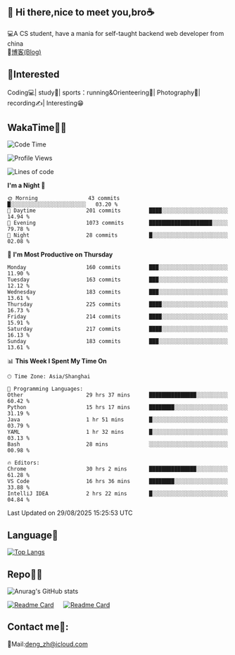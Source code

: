 👋 Hi there,nice to meet you,bro☕
---
💻A CS student, have a mania for self-taught backend web developer from china   
📌[博客(Blog)](https://github.com/HealUP/MyBlog)

 <!-- waka-box start -->
 <!-- waka-box end -->
 
🧲**Interested**
--
Coding💻| study📖| sports：running&Orienteering🏃‍| Photography📸| recording✍️| Interesting😁

WakaTime👨‍💻
---
<!--START_SECTION:waka-->
![Code Time](http://img.shields.io/badge/Code%20Time-3%2C541%20hrs%2021%20mins-blue)

![Profile Views](http://img.shields.io/badge/Profile%20Views-0-blue)

![Lines of code](https://img.shields.io/badge/From%20Hello%20World%20I%27ve%20Written-205.1%20thousand%20lines%20of%20code-blue)

**I'm a Night 🦉** 

```text
🌞 Morning                43 commits          █░░░░░░░░░░░░░░░░░░░░░░░░   03.20 % 
🌆 Daytime                201 commits         ████░░░░░░░░░░░░░░░░░░░░░   14.94 % 
🌃 Evening                1073 commits        ████████████████████░░░░░   79.78 % 
🌙 Night                  28 commits          █░░░░░░░░░░░░░░░░░░░░░░░░   02.08 % 
```
📅 **I'm Most Productive on Thursday** 

```text
Monday                   160 commits         ███░░░░░░░░░░░░░░░░░░░░░░   11.90 % 
Tuesday                  163 commits         ███░░░░░░░░░░░░░░░░░░░░░░   12.12 % 
Wednesday                183 commits         ███░░░░░░░░░░░░░░░░░░░░░░   13.61 % 
Thursday                 225 commits         ████░░░░░░░░░░░░░░░░░░░░░   16.73 % 
Friday                   214 commits         ████░░░░░░░░░░░░░░░░░░░░░   15.91 % 
Saturday                 217 commits         ████░░░░░░░░░░░░░░░░░░░░░   16.13 % 
Sunday                   183 commits         ███░░░░░░░░░░░░░░░░░░░░░░   13.61 % 
```


📊 **This Week I Spent My Time On** 

```text
🕑︎ Time Zone: Asia/Shanghai

💬 Programming Languages: 
Other                    29 hrs 37 mins      ███████████████░░░░░░░░░░   60.42 % 
Python                   15 hrs 17 mins      ████████░░░░░░░░░░░░░░░░░   31.19 % 
Java                     1 hr 51 mins        █░░░░░░░░░░░░░░░░░░░░░░░░   03.79 % 
YAML                     1 hr 32 mins        █░░░░░░░░░░░░░░░░░░░░░░░░   03.13 % 
Bash                     28 mins             ░░░░░░░░░░░░░░░░░░░░░░░░░   00.98 % 

🔥 Editors: 
Chrome                   30 hrs 2 mins       ███████████████░░░░░░░░░░   61.28 % 
VS Code                  16 hrs 36 mins      ████████░░░░░░░░░░░░░░░░░   33.88 % 
IntelliJ IDEA            2 hrs 22 mins       █░░░░░░░░░░░░░░░░░░░░░░░░   04.84 % 
```


 Last Updated on 29/08/2025 15:25:53 UTC
<!--END_SECTION:waka-->

Language🚀
---
[![Top Langs](https://github-readme-stats.vercel.app/api/top-langs/?username=HealUP&layout=compact&hide_border=true)](https://github.com/HealUP)

Repo🧑‍💻
---
![Anurag's GitHub stats](https://github-readme-stats.vercel.app/api?username=HealUP&count_private=true&show_icons=true&theme=gruvbox&hide_border=true) 

[![Readme Card](https://github-readme-stats.vercel.app/api/pin/?username=HealUP&repo=InternetEy&theme=transparent)](https://github.com/HealUP/InternetEy) &emsp;
[![Readme Card](https://github-readme-stats.vercel.app/api/pin/?username=HealUP&repo=CampusExperience&theme=transparent)](https://github.com/HealUP/CampusExperience)


Contact me📱:
---
📮Mail:deng_zh@icloud.com  
